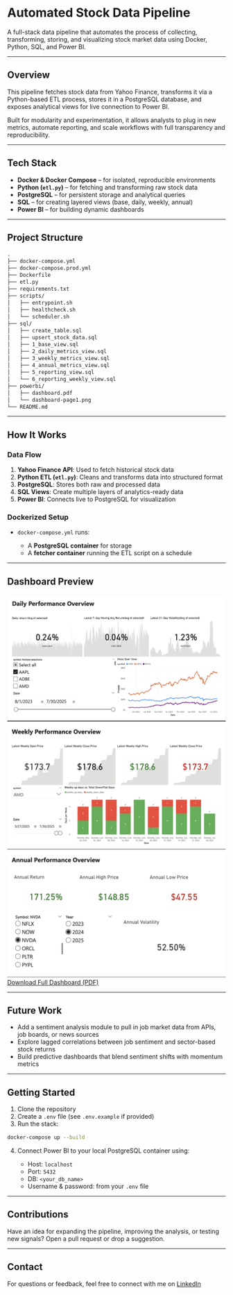 # Automated Stock Data Pipeline

A full-stack data pipeline that automates the process of collecting, transforming, storing, and visualizing stock market data using Docker, Python, SQL, and Power BI.

---

## Overview

This pipeline fetches stock data from Yahoo Finance, transforms it via a Python-based ETL process, stores it in a PostgreSQL database, and exposes analytical views for live connection to Power BI.

Built for modularity and experimentation, it allows analysts to plug in new metrics, automate reporting, and scale workflows with full transparency and reproducibility.

---

## Tech Stack

* **Docker & Docker Compose** – for isolated, reproducible environments
* **Python (`etl.py`)** – for fetching and transforming raw stock data
* **PostgreSQL** – for persistent storage and analytical queries
* **SQL** – for creating layered views (base, daily, weekly, annual)
* **Power BI** – for building dynamic dashboards

---

## Project Structure

```
.
├── docker-compose.yml
├── docker-compose.prod.yml
├── Dockerfile
├── etl.py
├── requirements.txt
├── scripts/
│   ├── entrypoint.sh
│   ├── healthcheck.sh
│   └── scheduler.sh
├── sql/
│   ├── create_table.sql
│   ├── upsert_stock_data.sql
│   ├── 1_base_view.sql
│   ├── 2_daily_metrics_view.sql
│   ├── 3_weekly_metrics_view.sql
│   ├── 4_annual_metrics_view.sql
│   ├── 5_reporting_view.sql
│   └── 6_reporting_weekly_view.sql
├── powerbi/
│   ├── dashboard.pdf
│   └── dashboard-page1.png
└── README.md
```

---

## How It Works

### Data Flow

1. **Yahoo Finance API**: Used to fetch historical stock data
2. **Python ETL (`etl.py`)**: Cleans and transforms data into structured format
3. **PostgreSQL**: Stores both raw and processed data
4. **SQL Views**: Create multiple layers of analytics-ready data
5. **Power BI**: Connects live to PostgreSQL for visualization

### Dockerized Setup

* `docker-compose.yml` runs:

  * A **PostgreSQL container** for storage
  * A **fetcher container** running the ETL script on a schedule

---

## Dashboard Preview

![Dashboard Preview](powerbi/Stock_pipeline_page1.png)
![Dashboard Preview](powerbi/Stock_pipeline_page2.png)
![Dashboard Preview](powerbi/Stock_pipeline_page3.png)
[Download Full Dashboard (PDF)](powerbi/stock_pipeline_dashboard.pdf)

---

## Future Work

* Add a sentiment analysis module to pull in job market data from APIs, job boards, or news sources
* Explore lagged correlations between job sentiment and sector-based stock returns
* Build predictive dashboards that blend sentiment shifts with momentum metrics

---

## Getting Started

1. Clone the repository
2. Create a `.env` file (see `.env.example` if provided)
3. Run the stack:

```bash
docker-compose up --build
```

4. Connect Power BI to your local PostgreSQL container using:

   * Host: `localhost`
   * Port: `5432`
   * DB: `<your_db_name>`
   * Username & password: from your `.env` file

---

## Contributions

Have an idea for expanding the pipeline, improving the analysis, or testing new signals? Open a pull request or drop a suggestion.

---

## Contact

For questions or feedback, feel free to connect with me on [LinkedIn](https://www.linkedin.com/in/mouizkisma)





